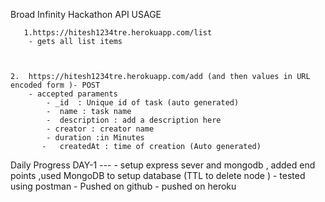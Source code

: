 Broad Infinity Hackathon API
USAGE
   
   
   
       1.https://hitesh1234tre.herokuapp.com/list
        - gets all list items
        
      

    2.  https://hitesh1234tre.herokuapp.com/add (and then values in URL encoded form )- POST
        - accepted paraments
            - _id  : Unique id of task (auto generated)
            -  name : task name
            -  description : add a description here
            - creator : creator name
            - duration :in Minutes
           -   createdAt : time of creation (Auto generated)

Daily Progress
    DAY-1
    ---
    - setup express sever and mongodb , added end points ,used MongoDB to setup database (TTL to delete node )
    - tested using postman
    - Pushed on github
    - pushed on heroku
